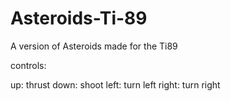 # Asteroids-Ti-89
A version of Asteroids made for the Ti89

controls:

up: thrust
down: shoot
left: turn left
right: turn right
